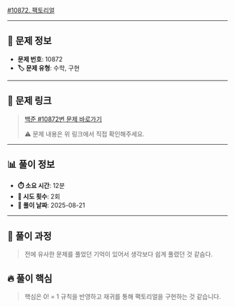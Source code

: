 [#10872. 팩토리얼](https://www.acmicpc.net/problem/10872)
<img src="https://static.solved.ac/tier_small/3.svg" width="16" height="16">

---

## 📍 문제 정보

- **문제 번호**: 10872
- **🏷️ 문제 유형**: 수학, 구현

---

## 📝 문제 링크

> [백준 #10872번 문제 바로가기](https://www.acmicpc.net/problem/10872)
> 
> ⚠️ 문제 내용은 위 링크에서 직접 확인해주세요.

---

## 📊 풀이 정보

- **⏱️ 소요 시간**: 12분
- **🔄 시도 횟수**: 2회
- **📅 풀이 날짜**: 2025-08-21

---

## 💭 풀이 과정

> 전에 유사한 문제를 풀었던 기억이 있어서 생각보다 쉽게 풀렸던 것 같슴다.

## 🔥 풀이 핵심

> 핵심은 0! = 1 규칙을 반영하고 재귀를 통해 팩토리얼을 구현하는 것 같습니다.
